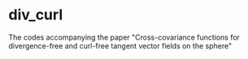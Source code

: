 # div_curl
The codes accompanying the paper "Cross-covariance functions for divergence-free and curl-free tangent vector fields on the sphere"

